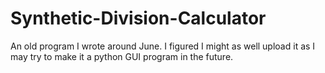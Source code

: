 # Synthetic-Division-Calculator
An old program I wrote around June. I figured I might as well upload it as I may try to make it a python GUI program in the future.
